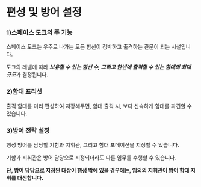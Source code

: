 # 편성 및 방어 설정

### 1)스페이스 도크의 주 기능

 스페이스 도크는 우주로 나가는 모든 함선이 정박하고 출격하는 관문이 되는 시설입니다.

도크의 레벨에 따라 ***보유할 수 있는 함선 수, 그리고 한번에 출격할 수 있는 함대의 최대 규모***가 결정됩니다.



### 2)함대 프리셋

 출격 함대를 미리 편성하여 저장해두면, 함대 출격 시, 보다 신속하게 함대를 파견할 수 있습니다.



### 3)방어 전략 설정

 행성 방어를 담당할 기함과 지휘관, 그리고 함대 포메이션을 지정할 수 있습니다.

기함과 지휘관은 방어 담당으로 지정되더라도 다른 임무를 수행할 수 있습니다.

**단, 방어 담당으로 지정된 대상이 행성 밖에 있을 경우에는, 임의의 지휘관이 방어 함대 지휘를 대신합니다.**